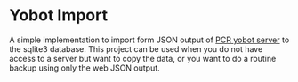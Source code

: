 # Yobot Import

A simple implementation to import form JSON output of [PCR yobot server](https://github.com/yuudi/yobot) to the sqlite3 database.
This project can be used when you do not have access to a server but want to copy the data, or you want to do a routine backup using only the web JSON output.
